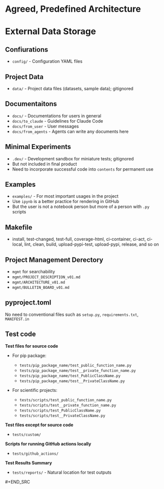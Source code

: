 <!-- ---
!-- Timestamp: 2025-09-01 08:20:12
!-- Author: ywatanabe
!-- File: /home/ywatanabe/.dotfiles/.claude/to_claude/guidelines/USER_PHILOSOPHY/04_ARCHITECTURE_PREDEFINED.md
!-- --- -->


# Agreed, Predefined Architecture

# External Data Storage

## Confiurations
-   `config/` - Configuration YAML files

## Project Data
-   `data/` - Project data files (datasets, sample data); gitignored

## Documentaitons
-   `docs/` - Documentations for users in general
-   `docs/to_claude` - Guidelines for Claude Code
-   `docs/from_user` - User messages
-   `docs/from_agents` - Agents can write any documents here

## Minimal Experiments
-   `.dev/` - Development sandbox for miniature tests; gitignored
-   But not included in final product
-   Need to incorporate successful code into `contents` for permanent use

## Examples
-   `examples/` - For most important usages in the project
-   Use `ipynb` is a better practice for rendering in GitHub
-   But the user is not a notebook person but more of a person with `.py` scripts

## Makefile
-   install, test-changed, test-full, coverage-html, ci-container, ci-act, ci-local,
    lint, clean, build, upload-pypi-test, upload-pypi, release, and so on

## Project Management Derectory
-   `mgmt` for searchability
-   `mgmt/PROJECT_DESCRIPTION_v01.md`
-   `mgmt/ARCHITECTURE_v01.md`
-   `mgmt/BULLETIN_BOARD_v01.md`

## pyproject.toml
No need to conventional files such as `setup.py`, `requirements.txt`, `MANIFEST.in`

## Test code

**Test files for source code**

- For pip package:
    -   `tests/pip_package_name/test_public_function_name.py`
    -   `tests/pip_package_name/test__private_function_name.py`
    -   `tests/pip_package_name/test_PublicClassName.py`
    -   `tests/pip_package_name/test__PrivateClassName.py`

- For scientific projects:
    -   `tests/scripts/test_public_function_name.py`
    -   `tests/scripts/test__private_function_name.py`
    -   `tests/scripts/test_PublicClassName.py`
    -   `tests/scripts/test__PrivateClassName.py`

**Test files except for source code**

-   `tests/custom/`

**Scripts for running GitHub actions locally**

-   `tests/github_actions/`

**Test Results Summary**

-   `tests/reports/` - Natural location for test outputs

#+END_SRC

<!-- EOF -->